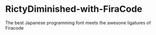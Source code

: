 # RictyDiminished-with-FiraCode
The best Japanese programming font meets the awesone ligatures of Firacode
